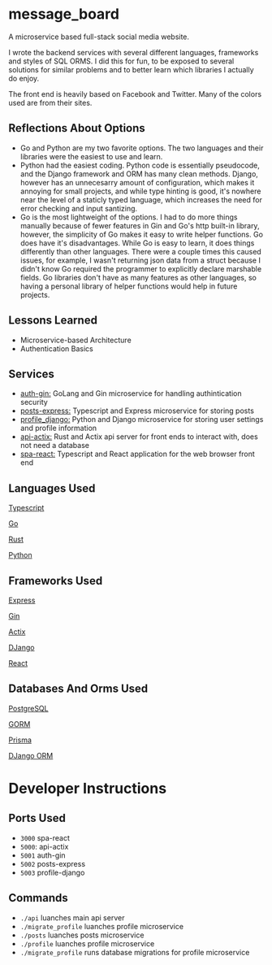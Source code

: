 # message_board

A microservice based full-stack social media website.

I wrote the backend services with several different languages, frameworks and styles of SQL ORMS. I did this for fun, to be exposed to several solutions for similar problems and to better learn which libraries I actually do enjoy.

The front end is heavily based on Facebook and Twitter. Many of the colors used are from their sites.

## Reflections About Options

- Go and Python are my two favorite options. The two languages and their libraries were the easiest to use and learn.
- Python had the easiest coding. Python code is essentially pseudocode, and the Django framework and ORM has many clean methods. Django, however has an unnecesarry amount of configuration, which makes it annoying for small projects, and while type hinting is good, it's nowhere near the level of a staticly typed language, which increases the need for error checking and input santizing.
- Go is the most lightweight of the options. I had to do more things manually because of fewer features in Gin and Go's http built-in library, however, the simplicity of Go makes it easy to write helper functions. Go does have it's disadvantages. While Go is easy to learn, it does things differently than other languages. There were a couple times this caused issues, for example, I wasn't returning json data from a struct because I didn't know Go required the programmer to explicitly declare marshable fields. Go libraries don't have as many features as other languages, so having a personal library of helper functions would help in future projects.

## Lessons Learned

- Microservice-based Architecture
- Authentication Basics

## Services

- [auth-gin:](auth-gin) GoLang and Gin microservice for handling authintication security
- [posts-express:](posts-express) Typescript and Express microservice for storing posts
- [profile_django:](profile_django) Python and Django microservice for storing user settings and profile information
- [api-actix:](api-actix) Rust and Actix api server for front ends to interact with, does not need a database
- [spa-react:](spa-react) Typescript and React application for the web browser front end

## Languages Used

[Typescript](https://www.typescriptlang.org/)

[Go](https://golang.org/)

[Rust](https://www.rust-lang.org/)

[Python](https://www.python.org/)

## Frameworks Used

[Express](https://expressjs.com/)

[Gin](https://github.com/gin-gonic/gin)

[Actix](https://actix.rs/)

[DJango](https://www.djangoproject.com/)

[React](https://reactjs.org/)

## Databases And Orms Used

[PostgreSQL](https://www.postgresql.org/)

[GORM](https://gorm.io/)

[Prisma](https://www.prisma.io/)

[DJango ORM](https://www.djangoproject.com/)

# Developer Instructions

## Ports Used

- `3000` spa-react
- `5000`: api-actix
- `5001` auth-gin
- `5002` posts-express
- `5003` profile-django

## Commands

- `./api` luanches main api server
- `./migrate_profile` luanches profile microservice
- `./posts` luanches posts microservice
- `./profile` luanches profile microservice
- `./migrate_profile` runs database migrations for profile microservice
